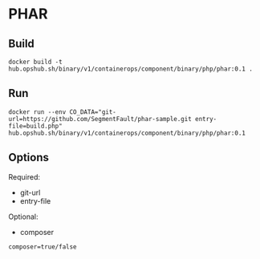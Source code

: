 # PHAR

## Build

```shell
docker build -t hub.opshub.sh/binary/v1/containerops/component/binary/php/phar:0.1 .
```

## Run

```shell
docker run --env CO_DATA="git-url=https://github.com/SegmentFault/phar-sample.git entry-file=build.php" hub.opshub.sh/binary/v1/containerops/component/binary/php/phar:0.1
```

## Options

Required:

- git-url
- entry-file

Optional:

- composer

```shell
composer=true/false 
```